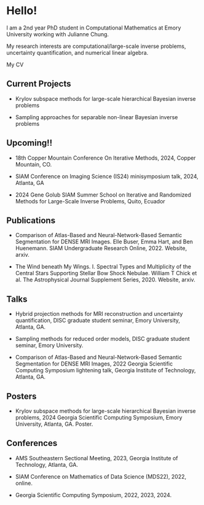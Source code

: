 
<h1> Hello! </h1>
  <b1> I am a 2nd year PhD student in Computational Mathematics at Emory University working with Julianne Chung. </b1>

  <b1> My research interests are computational/large-scale inverse problems, uncertainty quantification, and numerical linear algebra. </b1>

  <b1> My CV </b1>
  <section>
  <h2> Current Projects </h2>
  <b1> 
    
  - Krylov subspace methods for large-scale hierarchical Bayesian inverse problems
    
  - Sampling approaches for separable non-linear Bayesian inverse problems
  </b1>
  </section>
  <section>
  <h2> Upcoming!! </h2>
  <b1> 

  - 18th Copper Mountain Conference On Iterative Methods, 2024, Copper Mountain, CO.
    
  - SIAM Conference on Imaging Science (IS24) minisymposium talk, 2024, Atlanta, GA
    
  - 2024 Gene Golub SIAM Summer School on Iterative and Randomized Methods for Large-Scale Inverse Problems, Quito, Ecuador
  </b1>

  <h2> Publications </h2>
  <b1>
  
  - Comparison of Atlas-Based and Neural-Network-Based Semantic Segmentation for DENSE MRI Images. Elle Buser, Emma Hart, and Ben Huenemann. SIAM Undergraduate Research Online, 2022. Website, arxiv.
  
  - The Wind beneath My Wings. I. Spectral Types and Multiplicity of the Central Stars Supporting Stellar Bow Shock Nebulae. William T Chick et al. The Astrophysical Journal Supplement Series, 2020. Website, arxiv.
    
  </b1>

  <h2> Talks </h2>
  <b1> 
    
  - Hybrid projection methods for MRI reconstruction and uncertainty quantification, DISC graduate student seminar, Emory University, Atlanta, GA.
    
  - Sampling methods for reduced order models, DISC graduate student seminar, Emory University.
    
  - Comparison of Atlas-Based and Neural-Network-Based Semantic Segmentation for DENSE MRI Images, 2022 Georgia Scientific Computing Symposium lightening talk, Georgia Institute of Technology, Atlanta, GA. 
  </b1>

  <h2> Posters </h2>
  <b1>

  - Krylov subspace methods for large-scale hierarchical Bayesian inverse problems, 2024 Georgia Scientific Computing Symposium, Emory University, Atlanta, GA. Poster.
  </b1>

  <h2> Conferences </h2>
  <b1>
    
  - AMS Southeastern Sectional Meeting, 2023, Georgia Institute of Technology, Atlanta, GA.
    
  - SIAM Conference on Mathematics of Data Science (MDS22), 2022, online.
    
  - Georgia Scientific Computing Symposium, 2022, 2023, 2024.  
  </b1>



  

  


